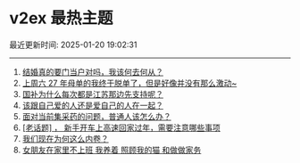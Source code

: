 # v2ex 最热主题

最近更新时间: 2025-01-20 19:02:31

--- 
1. [结婚真的要门当户对吗，我该何去何从？](https://www.v2ex.com/t/1106344) 
2. [上周六 27 年母单的我终于脱单了，但是好像并没有那么激动~](https://www.v2ex.com/t/1106352) 
3. [国补为什么每次都是江苏那边先支持呢？](https://www.v2ex.com/t/1106357) 
4. [该跟自己爱的人还是爱自己的人在一起？](https://www.v2ex.com/t/1106367) 
5. [面对当前集采药的问题，普通人该怎么办？](https://www.v2ex.com/t/1106377) 
6. [[老话题] ， 新手开车上高速回家过年，需要注意哪些事项](https://www.v2ex.com/t/1106393) 
7. [我们现在为何这么内卷？](https://www.v2ex.com/t/1106453) 
8. [女朋友在家里不上班 我养着 照顾我的猫 和做做家务](https://www.v2ex.com/t/1106465) 
